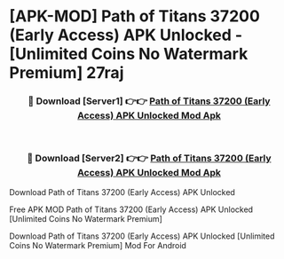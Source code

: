 # [APK-MOD] Path of Titans 37200 (Early Access) APK Unlocked - [Unlimited Coins No Watermark Premium] 27raj



<div align="center">
<h3>🔴 Download [Server1] 👉👉 <a href="https://momento.my/?title=Path_of_Titans_37200_(Early_Access)_APK_Unlocked">Path of Titans 37200 (Early Access) APK Unlocked Mod Apk</a></h3><br>

<h3>🔴 Download [Server2] 👉👉 <a href="https://momento.my/?title=Path_of_Titans_37200_(Early_Access)_APK_Unlocked">Path of Titans 37200 (Early Access) APK Unlocked Mod Apk</a></h3>
</div>



Download Path of Titans 37200 (Early Access) APK Unlocked 

Free APK MOD Path of Titans 37200 (Early Access) APK Unlocked [Unlimited Coins No Watermark Premium]

Download Path of Titans 37200 (Early Access) APK Unlocked [Unlimited Coins No Watermark Premium] Mod For Android
